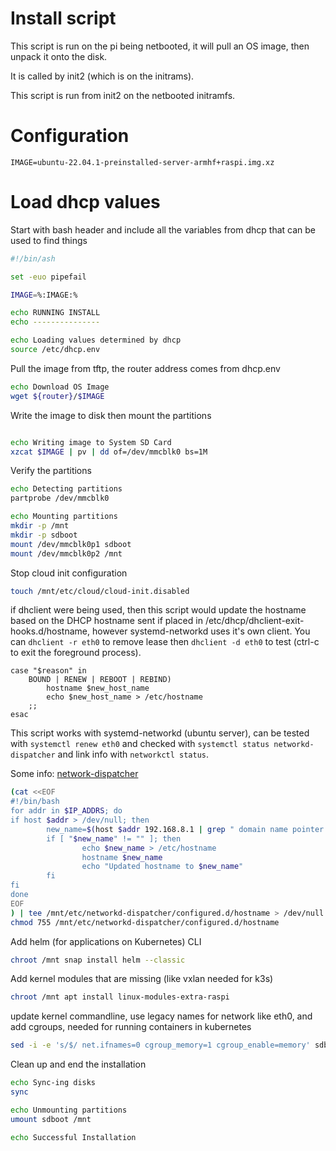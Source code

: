 # Install script

This script is run on the pi being netbooted, it will pull an OS image, then unpack it onto the disk.

It is called by init2 (which is on the initrams).

This script is run from init2 on the netbooted initramfs.


# Configuration

```env
IMAGE=ubuntu-22.04.1-preinstalled-server-armhf+raspi.img.xz
```

# Load dhcp values

Start with bash header and include all the variables from dhcp that can be used to find things
```r-create-file:install.sh
#!/bin/ash

set -euo pipefail

IMAGE=%:IMAGE:%

echo RUNNING INSTALL
echo ---------------

echo Loading values determined by dhcp
source /etc/dhcp.env
```

Pull the image from tftp, the router address comes from dhcp.env
```append-file:install.sh
echo Download OS Image
wget ${router}/$IMAGE
```

Write the image to disk then mount the partitions
```append-file:install.sh

echo Writing image to System SD Card
xzcat $IMAGE | pv | dd of=/dev/mmcblk0 bs=1M
```

Verify the partitions
```append-file:install.sh
echo Detecting partitions
partprobe /dev/mmcblk0

echo Mounting partitions
mkdir -p /mnt
mkdir -p sdboot
mount /dev/mmcblk0p1 sdboot
mount /dev/mmcblk0p2 /mnt
```

Stop cloud init configuration
```append-file:install.sh
touch /mnt/etc/cloud/cloud-init.disabled
```

if dhclient were being used, then this script would update the hostname based on the DHCP hostname sent if placed in /etc/dhcp/dhclient-exit-hooks.d/hostname, however systemd-networkd uses it's own client.  You can `dhclient -r eth0` to remove lease then `dhclient -d eth0` to test (ctrl-c to exit the foreground process).
```
case "$reason" in
    BOUND | RENEW | REBOOT | REBIND)
        hostname $new_host_name
        echo $new_host_name > /etc/hostname
    ;;
esac
```

This script works with systemd-networkd (ubuntu server), can be tested with `systemctl renew eth0` and checked with `systemctl status networkd-dispatcher` and link info with `networkctl status`.

Some info: [network-dispatcher](https://gitlab.com/craftyguy/networkd-dispatcher#usage)
```append-file:install.sh
(cat <<EOF
#!/bin/bash
for addr in $IP_ADDRS; do
if host $addr > /dev/null; then
        new_name=$(host $addr 192.168.8.1 | grep " domain name pointer " | sed 's/.* \(.*\)\.$/\1/')
        if [ "$new_name" != "" ]; then
                echo $new_name > /etc/hostname
                hostname $new_name
                echo "Updated hostname to $new_name"
        fi
fi
done
EOF
) | tee /mnt/etc/networkd-dispatcher/configured.d/hostname > /dev/null
chmod 755 /mnt/etc/networkd-dispatcher/configured.d/hostname
```

Add helm (for applications on Kubernetes) CLI
```append-file:install.sh
chroot /mnt snap install helm --classic
```

Add kernel modules that are missing (like vxlan needed for k3s)
```append-file:install.sh
chroot /mnt apt install linux-modules-extra-raspi
```

update kernel commandline, use legacy names for network like eth0, and add cgroups, needed for running containers in kubernetes
```append-file:install.sh
sed -i -e 's/$/ net.ifnames=0 cgroup_memory=1 cgroup_enable=memory' sdboot/cmdline.txt
```

Clean up and end the installation
```append-file:install.sh
echo Sync-ing disks
sync

echo Unmounting partitions
umount sdboot /mnt

echo Successful Installation
```
